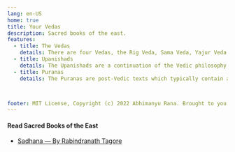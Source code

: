 ```yaml
---
lang: en-US
home: true
title: Your Vedas
description: Sacred books of the east.
features:
  - title: The Vedas
    details: There are four Vedas, the Rig Veda, Sama Veda, Yajur Veda and Atharva Veda. The Vedas are the primary texts of Hinduism. Scholars have determined that the Rig Veda, the oldest of the four Vedas, was composed about 1500 B.C., and codified about 600 B.C. It is unknown when it was finally committed to writing, but this probably was at some point after 300 B.C.
  - title: Upanishads
    details: The Upanishads are a continuation of the Vedic philosophy, and were written between 800 and 400 B.C. They elaborate on how the soul (Atman) can be united with the ultimate truth (Brahman) through contemplation and mediation, as well as the doctrine of Karma-- the cumulative effects of a persons' actions.
  - title: Puranas
    details: The Puranas are post-Vedic texts which typically contain a complete narrative of the history of the Universe from creation to destruction, genealogies of the kings, heroes and demigods, and descriptions of Hindu cosmology and geography. There are 17 or 18 canonical Puranas, divided into three categories, each named after a deity, Brahma, Vishnu and Shiva.



footer: MIT License, Copyright (c) 2022 Abhimanyu Rana. Brought to you by @planetabhi 🙌 
---
```


#### Read Sacred Books of the East
- [Sadhana — By Rabindranath Tagore](./Sadhana/Title%20Page.md)


